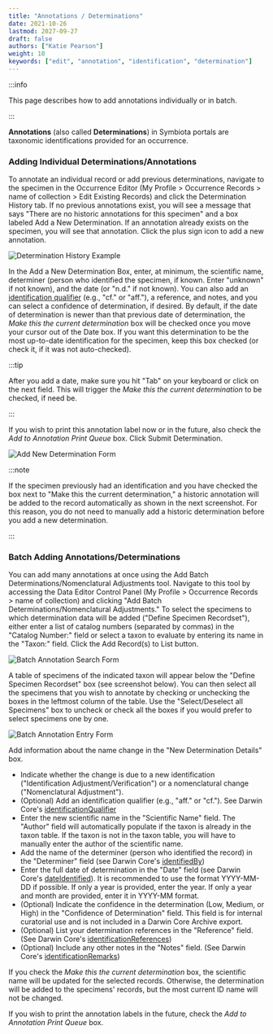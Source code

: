 ```yaml
---
title: "Annotations / Determinations"
date: 2021-10-26
lastmod: 2027-09-27
draft: false
authors: ["Katie Pearson"]
weight: 10
keywords: ["edit", "annotation", "identification", "determination"]
---
```


:::info

This page describes how to add annotations individually or in batch.

:::

**Annotations** (also called **Determinations**) in Symbiota portals are taxonomic identifications provided for an occurrence.

### Adding Individual Determinations/Annotations

To annotate an individual record or add previous determinations, navigate to the specimen in the Occurrence Editor (My Profile > Occurrence Records > name of collection > Edit Existing Records) and click the Determination History tab. If no previous annotations exist, you will see a message that says "There are no historic annotations for this specimen" and a box labeled Add a New Determination. If an annotation already exists on the specimen, you will see that annotation. Click the plus sign icon to add a new annotation.

![Determination History Example](/img/dethistoryexample.png)

In the Add a New Determination Box, enter, at minimum, the scientific name, determiner (person who identified the specimen, if known. Enter "unknown" if not known), and the date (or "n.d." if not known). You can also add an [identification qualifier](https://dwc.tdwg.org/terms/#dwc:identificationQualifier) (e.g., "cf." or "aff."), a reference, and notes, and you can select a confidence of determination, if desired. By default, if the date of determination is newer than that previous date of determination, the _Make this the current determination_ box will be checked once you move your cursor out of the Date box. If you want this determination to be the most up-to-date identification for the specimen, keep this box checked (or check it, if it was not auto-checked).

:::tip

After you add a date, make sure you hit "Tab" on your keyboard or click on the next field. This will trigger the _Make this the current determination_ to be checked, if need be.

:::

If you wish to print this annotation label now or in the future, also check the _Add to Annotation Print Queue_ box. Click Submit Determination.

![Add New Determination Form](/img/addnewdetermination.png)

:::note

If the specimen previously had an identification and you have checked the box next to "Make this the current determination," a historic annotation will be added to the record automatically as shown in the next screenshot. For this reason, you do not need to manually add a historic determination before you add a new determination.

:::

### Batch Adding Annotations/Determinations

You can add many annotations at once using the Add Batch Determinations/Nomenclatural Adjustments tool. Navigate to this tool by accessing the Data Editor Control Panel (My Profile > Occurrence Records > name of collection) and clicking "Add Batch Determinations/Nomenclatural Adjustments." To select the specimens to which determination data will be added ("Define Specimen Recordset"), either enter a list of catalog numbers (separated by commas) in the "Catalog Number:" field or select a taxon to evaluate by entering its name in the "Taxon:" field. Click the Add Record(s) to List button.

![Batch Annotation Search Form](/img/addbatchannotations.png)

A table of specimens of the indicated taxon will appear below the "Define Specimen Recordset" box (see screenshot below). You can then select all the specimens that you wish to annotate by checking or unchecking the boxes in the leftmost column of the table. Use the "Select/Deselect all Specimens" box to uncheck or check all the boxes if you would prefer to select specimens one by one.

![Batch Annotation Entry Form](/img/batchannotationform.png)

Add information about the name change in the "New Determination Details" box.

- Indicate whether the change is due to a new identification ("Identification Adjustment/Verification") or a nomenclatural change ("Nomenclatural Adjustment").
- (Optional) Add an identification qualifier (e.g., "aff." or "cf."). See Darwin Core's [identificationQualifier](https://dwc.tdwg.org/terms/#dwc:identificationQualifier)
- Enter the new scientific name in the "Scientific Name" field. The "Author" field will automatically populate if the taxon is already in the taxon table. If the taxon is not in the taxon table, you will have to manually enter the author of the scientific name.
- Add the name of the determiner (person who identified the record) in the "Determiner" field (see Darwin Core's [identifiedBy](https://dwc.tdwg.org/terms/#dwc:identifiedBy))
- Enter the full date of determination in the "Date" field (see Darwin Core's [dateIdentified](https://dwc.tdwg.org/terms/#dwc:dateIdentified)). It is recommended to use the format YYYY-MM-DD if possible. If only a year is provided, enter the year. If only a year and month are provided, enter it in YYYY-MM format.
- (Optional) Indicate the confidence in the determination (Low, Medium, or High) in the "Confidence of Determination" field. This field is for internal curatorial use and is not included in a Darwin Core Archive export.
- (Optional) List your determination references in the "Reference" field. (See Darwin Core's [identificationReferences](https://dwc.tdwg.org/terms/#dwc:identificationReferences))
- (Optional) Include any other notes in the "Notes" field. (See Darwin Core's [identificationRemarks](https://dwc.tdwg.org/terms/#dwc:identificationRemarks))

If you check the _Make this the current determination_ box, the scientific name will be updated for the selected records. Otherwise, the determination will be added to the specimens' records, but the most current ID name will not be changed.

If you wish to print the annotation labels in the future, check the _Add to Annotation Print Queue_ box.
